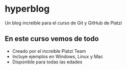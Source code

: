 # hyperblog
Un blog increíble para el curso de Git y GitHub de Platzi

## En este curso vemos de todo
* Creado por el increible Platzi Team
* Incluye ejemplos en Windows, Linux y Mac
* Disponible para todas las edades
